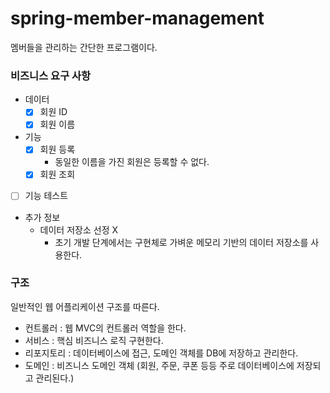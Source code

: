 # spring-member-management

멤버들을 관리하는 간단한 프로그램이다.

### 비즈니스 요구 사항

- 데이터
    - [X]  회원 ID
    - [X]  회원 이름
- 기능
    - [X]  회원 등록
        - 동일한 이름을 가진 회원은 등록할 수 없다.
    - [X]  회원 조회
- [ ] 기능 테스트
- 추가 정보
    - 데이터 저장소 선정 X
        - 초기 개발 단계에서는 구현체로 가벼운 메모리 기반의 데이터 저장소를 사용한다.

### 구조

일반적인 웹 어플리케이션 구조를 따른다.

- 컨트롤러 : 웹 MVC의 컨트롤러 역할을 한다.
- 서비스 : 핵심 비즈니스 로직 구현한다.
- 리포지토리 : 데이터베이스에 접근, 도메인 객체를 DB에 저장하고 관리한다.
- 도메인 : 비즈니스 도메인 객체 (회원, 주문, 쿠폰 등등 주로 데이터베이스에 저장되고 관리된다.)
